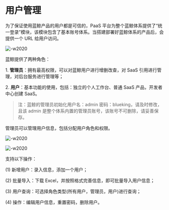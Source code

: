 # 用户管理

为了保证使用蓝鲸产品的用户都是可信的，PaaS 平台为整个蓝鲸体系提供了“统一登录”模块，该模块包含了基本账号体系。当搭建部署好蓝鲸体系的产品后，会提供一个 URL 给用户访问。

![-w2020](../../assets/image003.png)

蓝鲸提供了两种角色：

1\. **管理员**：拥有最高权限，可以对蓝鲸用户进行增删改查，对 SaaS 引用进行管理，对后台服务进行管理等；

2\. **用户**：基本功能的使用，包括：独立的个人工作台、普通 SaaS 产品，开发者中心创建 SaaS。

> 注：蓝鲸的管理员初始化用户名：admin  密码：blueking，请及时修改，且该 admin 是整个体系内置的管理员账号，该账号不可删除，请妥善保存。

管理员可以管理用户信息，包括分配用户角色和权限。

![-w2020](../../assets/userenter.png)

![-w2020](../../assets/image005.png)

支持以下操作：

(1) 新增用户：录入信息，添加一个用户；

(2) 批量导入：下载 Excel，并按照格式完善信息，即可批量导入用户信息；

(3) 用户查询：可选择角色类型(所有用户，管理员，用户)进行查询；

(4) 操作：编辑用户信息，重置密码，删除用户。
